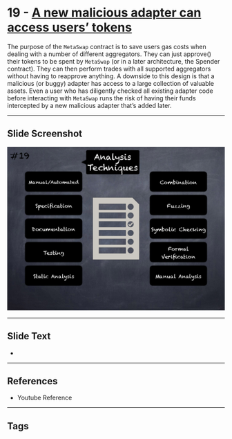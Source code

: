 
# 19 - [A new malicious adapter can access users’ tokens](./A%20new%20malicious%20adapter%20can%20access%20users’%20tokens.md)

 The purpose of the `MetaSwap` contract is to save users gas costs when dealing with a number of different aggregators. They can just approve() their tokens to be spent by `MetaSwap` (or in a later architecture, the Spender contract). They can then perform trades with all supported aggregators without having to reapprove anything. A downside to this design is that a malicious (or buggy) adapter has access to a large collection of valuable assets. Even a user who has diligently checked all existing adapter code before interacting with `MetaSwap` runs the risk of having their funds intercepted by a new malicious adapter that’s added later.


___
## Slide Screenshot
![019.png](../../images/6.Audit%20Techniques%20and%20Tools%20101/019.png)
___
## Slide Text
- 
___
## References
- Youtube Reference
___
## Tags
